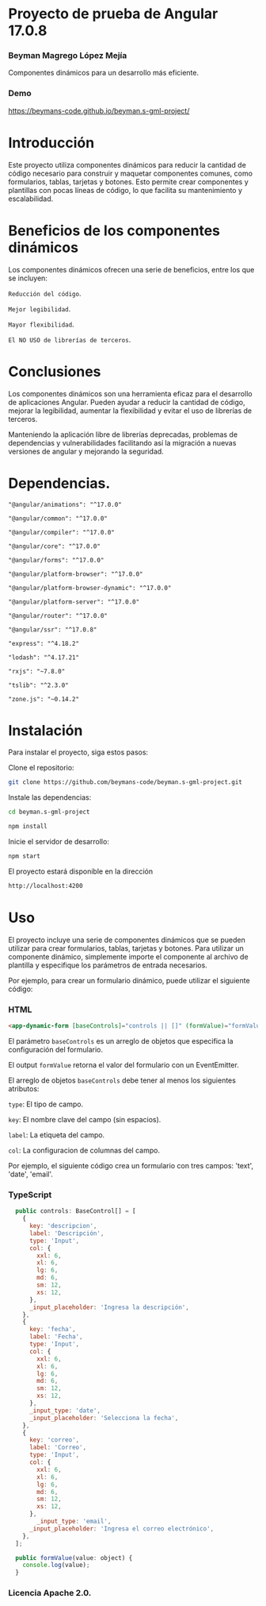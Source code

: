 # Proyecto de prueba de Angular 17.0.8

### <a name="name"></a> Beyman Magrego López Mejía

Componentes dinámicos para un desarrollo más eficiente.

### <a name="name"></a> Demo

https://beymans-code.github.io/beyman.s-gml-project/

# Introducción

Este proyecto utiliza componentes dinámicos para reducir la cantidad de código necesario para construir y maquetar componentes comunes, como formularios, tablas, tarjetas y botones. Esto permite crear componentes y plantillas con pocas líneas de código, lo que facilita su mantenimiento y escalabilidad.

# Beneficios de los componentes dinámicos

Los componentes dinámicos ofrecen una serie de beneficios, entre los que se incluyen:

`Reducción del código`.

`Mejor legibilidad`.

`Mayor flexibilidad`.

`El NO USO de librerías de terceros`.

# Conclusiones

Los componentes dinámicos son una herramienta eficaz para el desarrollo de aplicaciones Angular. Pueden ayudar a reducir la cantidad de código, mejorar la legibilidad, aumentar la flexibilidad y evitar el uso de librerías de terceros.

Manteniendo la aplicación libre de librerías deprecadas, problemas de dependencias y vulnerabilidades facilitando así la migración a nuevas versiones de angular y mejorando la seguridad.

# Dependencias.

`"@angular/animations": "^17.0.0"`

`"@angular/common": "^17.0.0"`

`"@angular/compiler": "^17.0.0"`

`"@angular/core": "^17.0.0"`

`"@angular/forms": "^17.0.0"`

`"@angular/platform-browser": "^17.0.0"`

`"@angular/platform-browser-dynamic": "^17.0.0"`

`"@angular/platform-server": "^17.0.0"`

`"@angular/router": "^17.0.0"`

`"@angular/ssr": "^17.0.8"`

`"express": "^4.18.2"`

`"lodash": "^4.17.21"`

`"rxjs": "~7.8.0"`

`"tslib": "^2.3.0"`

`"zone.js": "~0.14.2"`

# Instalación

Para instalar el proyecto, siga estos pasos:

Clone el repositorio:

```bash
git clone https://github.com/beymans-code/beyman.s-gml-project.git
```

Instale las dependencias:

```bash
cd beyman.s-gml-project
```

```bash
npm install
```

Inicie el servidor de desarrollo:

```bash
npm start
```

El proyecto estará disponible en la dirección

```bash
http://localhost:4200
```

# Uso

El proyecto incluye una serie de componentes dinámicos que se pueden utilizar para crear formularios, tablas, tarjetas y botones. Para utilizar un componente dinámico, simplemente importe el componente al archivo de plantilla y especifique los parámetros de entrada necesarios.

Por ejemplo, para crear un formulario dinámico, puede utilizar el siguiente código:

### <a name="html"></a> HTML

```html
<app-dynamic-form [baseControls]="controls || []" (formValue)="formValue($event)"></app-dynamic-form>
```

El parámetro `baseControls` es un arreglo de objetos que especifica la configuración del formulario.

El output `formValue` retorna el valor del formulario con un EventEmitter.

El arreglo de objetos `baseControls` debe tener al menos los siguientes atributos:

`type`: El tipo de campo.

`key`: El nombre clave del campo (sin espacios).

`label`: La etiqueta del campo.

`col`: La configuracion de columnas del campo.

Por ejemplo, el siguiente código crea un formulario con tres campos: 'text', 'date', 'email'.

### <a name="TypeScript"></a> TypeScript

```javascript
  public controls: BaseControl[] = [
    {
      key: 'descripcion',
      label: 'Descripción',
      type: 'Input',
      col: {
        xxl: 6,
        xl: 6,
        lg: 6,
        md: 6,
        sm: 12,
        xs: 12,
      },
      _input_placeholder: 'Ingresa la descripción',
    },
    {
      key: 'fecha',
      label: 'Fecha',
      type: 'Input',
      col: {
        xxl: 6,
        xl: 6,
        lg: 6,
        md: 6,
        sm: 12,
        xs: 12,
      },
      _input_type: 'date',
      _input_placeholder: 'Selecciona la fecha',
    },
    {
      key: 'correo',
      label: 'Correo',
      type: 'Input',
      col: {
        xxl: 6,
        xl: 6,
        lg: 6,
        md: 6,
        sm: 12,
        xs: 12,
      },
        _input_type: 'email',
      _input_placeholder: 'Ingresa el correo electrónico',
    },
  ];

  public formValue(value: object) {
    console.log(value);
  }
```

### <a name="Licencia"></a> Licencia Apache 2.0.
